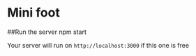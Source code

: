# Mini foot

##Run the server
    npm start

Your server will run on `http://localhost:3000` if this one is free
